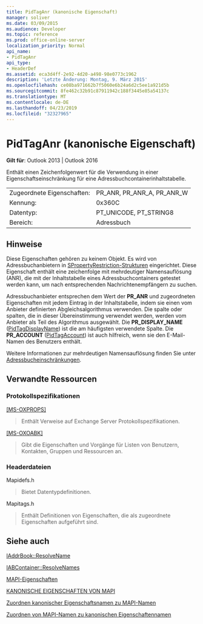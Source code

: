 ```yaml
---
title: PidTagAnr (kanonische Eigenschaft)
manager: soliver
ms.date: 03/09/2015
ms.audience: Developer
ms.topic: reference
ms.prod: office-online-server
localization_priority: Normal
api_name:
- PidTagAnr
api_type:
- HeaderDef
ms.assetid: eca3d4ff-2e92-4d20-a498-98e0773c1962
description: 'Letzte Änderung: Montag, 9. März 2015'
ms.openlocfilehash: ce08ba971662b7f5060e6b24a6d2c5ee1a921d5b
ms.sourcegitcommit: 8fe462c32b91c87911942c188f3445e85a54137c
ms.translationtype: MT
ms.contentlocale: de-DE
ms.lasthandoff: 04/23/2019
ms.locfileid: "32327965"
---
```

# <a name="pidtaganr-canonical-property"></a>PidTagAnr (kanonische Eigenschaft)

  
  
**Gilt für**: Outlook 2013 | Outlook 2016 
  
Enthält einen Zeichenfolgenwert für die Verwendung in einer Eigenschaftseinschränkung für eine Adressbuchcontainerinhaltstabelle. 
  
|||
|:-----|:-----|
|Zugeordnete Eigenschaften:  <br/> |PR_ANR, PR_ANR_A, PR_ANR_W  <br/> |
|Kennung:  <br/> |0x360C  <br/> |
|Datentyp:  <br/> |PT_UNICODE, PT_STRING8  <br/> |
|Bereich:  <br/> |Adressbuch  <br/> |
   
## <a name="remarks"></a>Hinweise

Diese Eigenschaften gehören zu keinem Objekt. Es wird von Adressbuchanbietern in [SPropertyRestriction-Strukturen](spropertyrestriction.md) eingerichtet. Diese Eigenschaft enthält eine zeichenfolge mit mehrdeutiger Namensauflösung (ANR), die mit der Inhaltstabelle eines Adressbuchcontainers getestet werden kann, um nach entsprechenden Nachrichtenempfängern zu suchen. 
  
Adressbuchanbieter entsprechen dem Wert der **PR_ANR** und zugeordneten Eigenschaften mit jedem Eintrag in der Inhaltstabelle, indem sie einen vom Anbieter definierten Abgleichsalgorithmus verwenden. Die spalte oder spalten, die in dieser Übereinstimmung verwendet werden, werden vom Anbieter als Teil des Algorithmus ausgewählt. Die **PR_DISPLAY_NAME** ([PidTagDisplayName](pidtagdisplayname-canonical-property.md)) ist die am häufigsten verwendete Spalte. Die **PR_ACCOUNT** ([PidTagAccount](pidtagaccount-canonical-property.md)) ist auch hilfreich, wenn sie den E-Mail-Namen des Benutzers enthält. 
  
Weitere Informationen zur mehrdeutigen Namensauflösung finden Sie unter [Adressbucheinschränkungen](address-book-restrictions.md). 
  
## <a name="related-resources"></a>Verwandte Ressourcen

### <a name="protocol-specifications"></a>Protokollspezifikationen

[[MS-OXPROPS]](https://msdn.microsoft.com/library/f6ab1613-aefe-447d-a49c-18217230b148%28Office.15%29.aspx)
  
> Enthält Verweise auf Exchange Server Protokollspezifikationen.
    
[[MS-OXOABK]](https://msdn.microsoft.com/library/f4cf9b4c-9232-4506-9e71-2270de217614%28Office.15%29.aspx)
  
> Gibt die Eigenschaften und Vorgänge für Listen von Benutzern, Kontakten, Gruppen und Ressourcen an.
    
### <a name="header-files"></a>Headerdateien

Mapidefs.h
  
> Bietet Datentypdefinitionen.
    
Mapitags.h
  
> Enthält Definitionen von Eigenschaften, die als zugeordnete Eigenschaften aufgeführt sind.
    
## <a name="see-also"></a>Siehe auch



[IAddrBook::ResolveName](iaddrbook-resolvename.md)
  
[IABContainer::ResolveNames](iabcontainer-resolvenames.md)


[MAPI-Eigenschaften](mapi-properties.md)
  
[KANONISCHE EIGENSCHAFTEN VON MAPI](mapi-canonical-properties.md)
  
[Zuordnen kanonischer Eigenschaftsnamen zu MAPI-Namen](mapping-canonical-property-names-to-mapi-names.md)
  
[Zuordnen von MAPI-Namen zu kanonischen Eigenschaftennamen](mapping-mapi-names-to-canonical-property-names.md)

